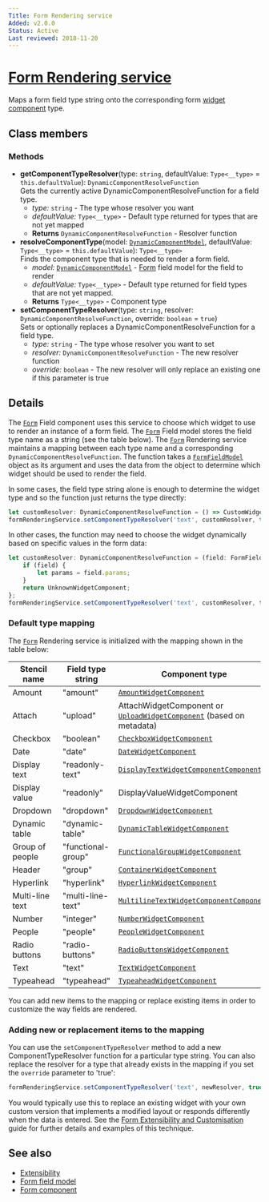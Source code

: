 ```yaml
---
Title: Form Rendering service
Added: v2.0.0
Status: Active
Last reviewed: 2018-11-20
---
```


# [Form Rendering service](../../../lib/core/form/services/form-rendering.service.ts "Defined in form-rendering.service.ts")

Maps a form field type string onto the corresponding form [widget component](../insights/widget.component.md) type.

## Class members

### Methods

-   **getComponentTypeResolver**(type: `string`, defaultValue: `Type<__type>` = `this.defaultValue`): `DynamicComponentResolveFunction`<br/>
    Gets the currently active DynamicComponentResolveFunction for a field type.
    -   _type:_ `string`  - The type whose resolver you want
    -   _defaultValue:_ `Type<__type>`  - Default type returned for types that are not yet mapped
    -   **Returns** `DynamicComponentResolveFunction` - Resolver function
-   **resolveComponentType**(model: [`DynamicComponentModel`](../../lib/core/services/dynamic-component-mapper.service.ts), defaultValue: `Type<__type>` = `this.defaultValue`): `Type<__type>`<br/>
    Finds the component type that is needed to render a form field.
    -   _model:_ [`DynamicComponentModel`](../../lib/core/services/dynamic-component-mapper.service.ts)  - [Form](../../lib/process-services/task-list/models/form.model.ts) field model for the field to render
    -   _defaultValue:_ `Type<__type>`  - Default type returned for field types that are not yet mapped.
    -   **Returns** `Type<__type>` - Component type
-   **setComponentTypeResolver**(type: `string`, resolver: `DynamicComponentResolveFunction`, override: `boolean` = `true`)<br/>
    Sets or optionally replaces a DynamicComponentResolveFunction for a field type.
    -   _type:_ `string`  - The type whose resolver you want to set
    -   _resolver:_ `DynamicComponentResolveFunction`  - The new resolver function
    -   _override:_ `boolean`  - The new resolver will only replace an existing one if this parameter is true

## Details

The [`Form`](../../lib/process-services/task-list/models/form.model.ts) Field component uses this service to choose which widget to use to render an instance of a
form field. The [`Form`](../../lib/process-services/task-list/models/form.model.ts) Field model stores the field type name as a string (see the table below).
The [`Form`](../../lib/process-services/task-list/models/form.model.ts) Rendering service maintains a mapping between each type name and
a corresponding `DynamicComponentResolveFunction`. The function takes a [`FormFieldModel`](../core/form-field.model.md) object as its argument and
uses the data from the object to determine which widget should be used to render the field.

In some cases, the field type string alone is enough to determine the widget type and so the function
just returns the type directly:

```ts
let customResolver: DynamicComponentResolveFunction = () => CustomWidgetComponent;
formRenderingService.setComponentTypeResolver('text', customResolver, true);
```

In other cases, the function may need to choose the widget dynamically based on
specific values in the form data:

```ts
let customResolver: DynamicComponentResolveFunction = (field: FormFieldModel): Type<{}> => {
    if (field) {
        let params = field.params;
    }
    return UnknownWidgetComponent;
};
formRenderingService.setComponentTypeResolver('text', customResolver, true);
```

### Default type mapping

The [`Form`](../../lib/process-services/task-list/models/form.model.ts) Rendering service is initialized with the mapping shown in the table below:

| Stencil name | Field type string | Component type |
| ------------ | ----------------- | -------------- |
| Amount | "amount" | [`AmountWidgetComponent`](../../lib/core/form/components/widgets/amount/amount.widget.ts) |
| Attach | "upload" | AttachWidgetComponent or [`UploadWidgetComponent`](../../lib/core/form/components/widgets/upload/upload.widget.ts) (based on metadata) |
| Checkbox | "boolean" | [`CheckboxWidgetComponent`](../../lib/core/form/components/widgets/checkbox/checkbox.widget.ts) |
| Date | "date" | [`DateWidgetComponent`](../../lib/core/form/components/widgets/date/date.widget.ts) |
| Display text | "readonly-text" | [`DisplayTextWidgetComponentComponent`](../../lib/core/form/components/widgets/display-text/display-text.widget.ts) |
| Display value | "readonly" | DisplayValueWidgetComponent |
| Dropdown | "dropdown" | [`DropdownWidgetComponent`](../../lib/core/form/components/widgets/dropdown/dropdown.widget.ts) |
| Dynamic table | "dynamic-table" | [`DynamicTableWidgetComponent`](../../lib/core/form/components/widgets/dynamic-table/dynamic-table.widget.ts) |
| Group of people | "functional-group" | [`FunctionalGroupWidgetComponent`](../../lib/core/form/components/widgets/functional-group/functional-group.widget.ts) |
| Header | "group" | [`ContainerWidgetComponent`](../../lib/core/form/components/widgets/container/container.widget.ts) |
| Hyperlink | "hyperlink" | [`HyperlinkWidgetComponent`](../../lib/core/form/components/widgets/hyperlink/hyperlink.widget.ts) |
| Multi-line text | "multi-line-text" | [`MultilineTextWidgetComponentComponent`](../../lib/core/form/components/widgets/multiline-text/multiline-text.widget.ts) |
| Number | "integer" | [`NumberWidgetComponent`](../../lib/core/form/components/widgets/number/number.widget.ts) |
| People | "people" | [`PeopleWidgetComponent`](../../lib/core/form/components/widgets/people/people.widget.ts) |
| Radio buttons | "radio-buttons" | [`RadioButtonsWidgetComponent`](../../lib/core/form/components/widgets/radio-buttons/radio-buttons.widget.ts) |
| Text | "text" | [`TextWidgetComponent`](../../lib/core/form/components/widgets/text/text.widget.ts) |
| Typeahead | "typeahead" | [`TypeaheadWidgetComponent`](../../lib/core/form/components/widgets/typeahead/typeahead.widget.ts) |

You can add new items to the mapping or replace existing items in order to customize the way
fields are rendered.

### Adding new or replacement items to the mapping

You can use the `setComponentTypeResolver` method to add a new ComponentTypeResolver function for a
particular type string. You can also replace the resolver for a type that already exists in the mapping
if you set the `override` parameter to 'true':

```ts
formRenderingService.setComponentTypeResolver('text', newResolver, true);
```

You would typically use this to replace an existing widget with your own custom version that
implements a modified layout or responds differently when the data is entered. See the
[Form Extensibility and Customisation](../user-guide/extensibility.md) guide for further details and examples
of this technique.

## See also

-   [Extensibility](../user-guide/extensibility.md)
-   [Form field model](form-field.model.md)
-   [Form component](form.component.md)
